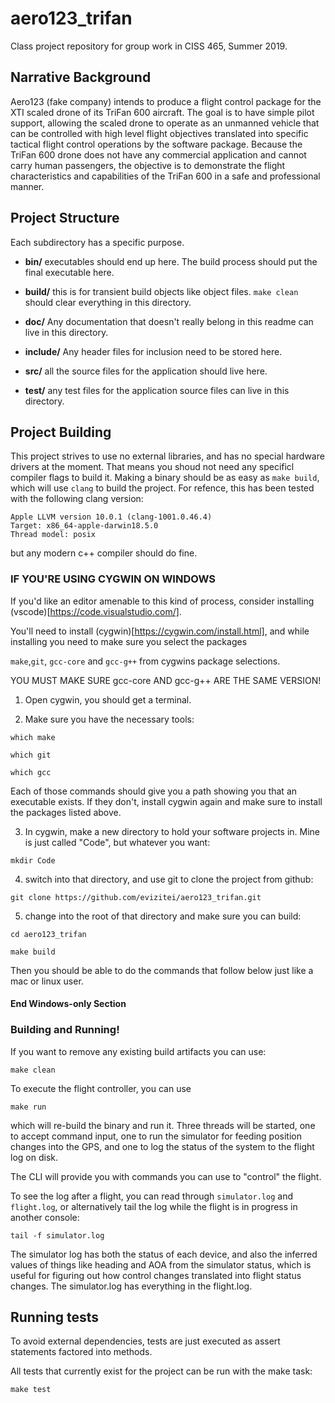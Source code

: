 # aero123_trifan
Class project repository for group work in CISS 465, Summer 2019.

## Narrative Background

Aero123 (fake company) intends to produce a flight control package for the XTI scaled drone of its TriFan 
600 aircraft.  The goal is to have simple pilot support, allowing the scaled drone to operate as an 
unmanned vehicle that can be controlled with high level flight objectives translated into specific 
tactical flight control operations by the software package.  Because the TriFan 600 drone does not have 
any commercial application and cannot carry human passengers, the objective is to demonstrate the flight 
characteristics and capabilities of the TriFan 600 in a safe and professional manner.

## Project Structure

Each subdirectory has a specific purpose.

- **bin/** executables should end up here.  The build process should put the final executable here.

- **build/** this is for transient build objects like object files.  `make clean` should clear everything in this directory.

- **doc/** Any documentation that doesn't really belong in this readme can live in this directory.

- **include/** Any header files for inclusion need to be stored here.

- **src/** all the source files for the application should live here.

- **test/** any test files for the application source files can live in this directory.

## Project Building

This project strives to use no external libraries, and
has no special hardware drivers at the moment.  That means
you shoud not need any specificl compiler flags to build it.
Making a binary should be as easy as `make build`, which will
use `clang` to build the project.  For refence, this
has been tested with the following clang version:

```
Apple LLVM version 10.0.1 (clang-1001.0.46.4)
Target: x86_64-apple-darwin18.5.0
Thread model: posix
```

but any modern c++ compiler should do fine.

### IF YOU'RE USING CYGWIN ON WINDOWS

If you'd like an editor amenable to this kind of process, consider installing
(vscode)[https://code.visualstudio.com/].

You'll need to install (cygwin)[https://cygwin.com/install.html], and while installing you need to
make sure you select the packages

`make`,`git`, `gcc-core` and  `gcc-g++` from cygwins package selections.

YOU MUST MAKE SURE gcc-core AND gcc-g++ ARE THE SAME VERSION!

1) Open cygwin, you should get a terminal.

2) Make sure you have the necessary tools:

`which make`

`which git`

`which gcc`

Each of those commands should give you a path showing you that 
an executable exists. If they don't, install cygwin again and make
sure to install the packages listed above.

3) In cygwin, make a new directory to hold your software projects in.
Mine is just called "Code", but whatever you want:

`mkdir Code`

4) switch into that directory, and use git to clone the project from
github:

`git clone https://github.com/evizitei/aero123_trifan.git`

5) change into the root of that directory and make sure you can build:

`cd aero123_trifan`

`make build`

Then you should be able to do the commands that follow below just like a mac or linux user.

#### End Windows-only Section

### Building and Running!

If you want to remove any existing build artifacts you can use:

`make clean`

To execute the flight controller, you can use

`make run`

which will re-build the binary and run it.
Three threads will be started, one to accept
command input, one to run the simulator
for feeding position changes into the GPS,
 and one to log the status of the
system to the flight log on disk.

The CLI will provide you with commands you can use to "control"
the flight.

To see the log after a flight, you can read through `simulator.log` and `flight.log`,
or alternatively tail the log while the flight is in progress
in another console:

`tail -f simulator.log`

The simulator log has both the status of each device, and also the
inferred values of things like heading and AOA from the simulator
status, which is useful for figuring out how control changes
translated into flight status changes.  The simulator.log has everything
in the flight.log.


## Running tests

To avoid external dependencies, tests are just executed
as assert statements factored into methods.

All tests that currently exist for the project can be run with
the make task:

`make test`
